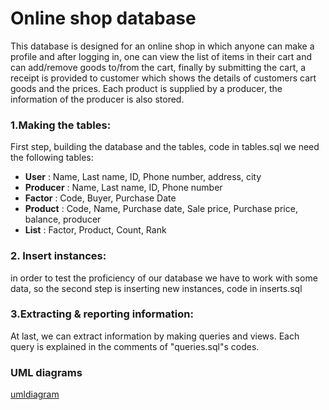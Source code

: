 

# Online shop database

This database is designed for an online shop in which anyone can make a profile and after logging in, one can view the list of items in their cart and can add/remove goods to/from the cart, finally by submitting the cart, a receipt is provided to customer which shows the details of customers cart goods and the prices.
Each product is supplied by a producer, the information of the producer is also stored.
### 1.Making the tables:
First step, building the database and the tables, code in tables.sql
we need the following tables:
- **User** : Name, Last name, ID, Phone number, address, city
- **Producer** : Name, Last name, ID, Phone number
- **Factor** : Code, Buyer, Purchase Date
- **Product** : Code, Name, Purchase date, Sale price, Purchase price, balance, producer
- **List** : Factor, Product, Count, Rank

### 2. Insert instances:
in order to test the proficiency of our database we have to work with some data, so the second step is inserting new instances, code in inserts.sql
### 3.Extracting & reporting information:
At last, we can extract information by making queries and views. Each query is explained in the comments of "queries.sql"s codes.
### UML diagrams

[umldiagram](https://github.com/pariyamd/Online-Shop-Database/blob/master/diagram.png)
